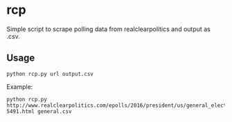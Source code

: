 # rcp
Simple script to scrape polling data from realclearpolitics and output as .csv.

## Usage

```
python rcp.py url output.csv
```

Example:

```
python rcp.py http://www.realclearpolitics.com/epolls/2016/president/us/general_election_trump_vs_clinton-5491.html general.csv
```


